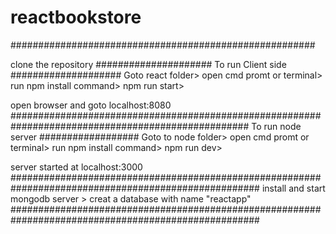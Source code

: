 # reactbookstore
#######################################################

clone the repository 
#####################
To run Client side
####################
Goto react folder> open cmd promt or terminal> run npm install command> npm run start>

open browser and goto localhost:8080
###################################################################################################
To run node server
##################
Goto to node folder> open cmd promt or terminal> run npm install command> npm run dev>

server started at localhost:3000
#####################################################################################################
install and start mongodb server > creat a database with name "reactapp" 
#####################################################################################################
